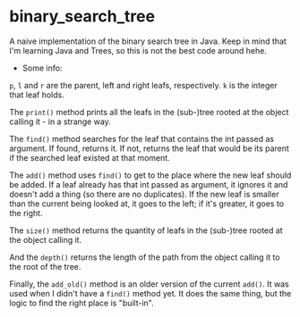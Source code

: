 # binary_search_tree
A naive implementation of the binary search tree in Java. Keep in mind that I'm learning Java and Trees, so this is not the best code around hehe.

* Some info:

`p`, `l` and `r` are the parent, left and right leafs, respectively. `k` is the integer that leaf holds.

The `print()` method prints all the leafs in the (sub-)tree rooted at the object calling it - in a strange way.

The `find()` method searches for the leaf that contains the int passed as argument. If found, returns it. If not, returns the leaf that would be its parent if the searched leaf existed at that moment.

The `add()` method uses `find()` to get to the place where the new leaf should be added. If a leaf already has that int passed as argument, it ignores it and doesn't add a thing (so there are no duplicates). If the new leaf is smaller than the current being looked at, it goes to the left; if it's greater, it goes to the right.

The `size()` method returns the quantity of leafs in the (sub-)tree rooted at the object calling it.

And the `depth()` returns the length of the path from the object calling it to the root of the tree.

Finally, the `add_old()` method is an older version of the current `add()`. It was used when I didn't have a `find()` method yet. It does the same thing, but the logic to find the right place is "built-in".
